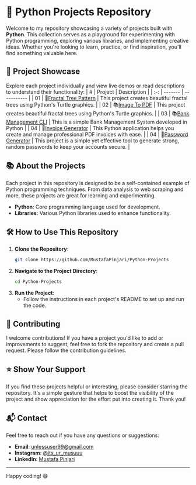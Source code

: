# 🚀 Python Projects Repository

Welcome to my repository showcasing a variety of projects built with **Python**. This collection serves as a playground for experimenting with Python programming, exploring various libraries, and implementing creative ideas. Whether you're looking to learn, practice, or find inspiration, you'll find something valuable here.

## 🌟 Project Showcase

Explore each project individually and view live demos or read descriptions to understand their functionality:
|  #  | Project | Description |
| :-: | ------- | ----------- |
| 01  | 🌲[Fractal Tree Pattern](https://github.com/MustafaPinjari/Python-Projects/tree/4711d3c62b7c252065c48d5c78f865e6dc79618e/Fractal%20Tree%20Pattern) | This project creates beautiful fractal trees using Python's Turtle graphics. |
| 02  | 📚[Image To PDF](https://github.com/MustafaPinjari/Python-Projects/tree/4ca517aacecf2a7a8cadd4578f8be2858d2e28a1/ImageToPDFConverter) | This project creates beautiful fractal trees using Python's Turtle graphics. |
| 03  | 📚[Bank Management CLI](https://github.com/MustafaPinjari/Python-Projects/tree/37ba54dc14a87da0a4730a66a1bde66fcc683f8e/Bank%20Management%20CLI) | This is a simple Bank Management System developed in Python |
| 04  | 🧾[Invoice Generator](https://github.com/MustafaPinjari/Python-Projects/tree/a9bd19afefb3757f98a3a352dcd96f03dba5aae5/Invoice%20Genrator) | This Python application helps you create and manage professional PDF invoices with ease. |
| 04  | 🔑[Password Generator](https://github.com/MustafaPinjari/Python-Projects/tree/314e443de9da0628459b476452e53a4b7ab6d36c/Password%20Manager) |  This project is a simple yet effective tool to generate strong, random passwords to keep your accounts secure. |






## 📚 About the Projects

Each project in this repository is designed to be a self-contained example of Python programming techniques. From data analysis to web scraping and more, these projects are great for learning and experimenting.

- **Python**: Core programming language used for development.
- **Libraries**: Various Python libraries used to enhance functionality.

## 🛠️ How to Use This Repository

1. **Clone the Repository**: 
   ```sh
   git clone https://github.com/MustafaPinjari/Python-Projects
   ```
2. **Navigate to the Project Directory**:
   ```sh
   cd Python-Projects
   ```
3. **Run the Project**:
   - Follow the instructions in each project's README to set up and run the code.

## 🤝 Contributing

I welcome contributions! If you have a project you'd like to add or improvements to suggest, feel free to fork the repository and create a pull request. Please follow the contribution guidelines.

## ⭐ Show Your Support

If you find these projects helpful or interesting, please consider starring the repository. It's a simple gesture that helps to boost the visibility of the project and show appreciation for the effort put into creating it. Thank you!

## 📬 Contact

Feel free to reach out if you have any questions or suggestions:
- **Email**: unlessuser99@gmail.com
- **Instagram**: [@its_ur_musuuu](https://www.instagram.com/its_ur_musuuu/)
- **LinkedIn**: [Mustafa Pinjari](https://www.linkedin.com/in/mustafa-pinjari-287625256/)

---

Happy coding! 😄
